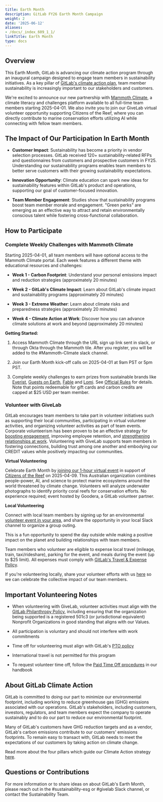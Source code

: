 ```yaml
---
title: Earth Month
description: GitLab FY26 Earth Month Campaign
weight: 2
date: '2025-06-12'
aliases:
- /docs/_index_609_1_1/
linkTitle: Earth Month
type: docs
---
```


## Overview

This Earth Month, GitLab is advancing our climate action program through an inaugural campaign designed to engage team members in sustainability initiatives. As a key pillar of [GitLab's climate action plan](/handbook/legal/esg/#climate-action), team member sustainability is increasingly important to our stakeholders and customers.

We're excited to announce our new partnership with [Mammoth Climate](https://www.mammothclimate.io/en), a climate literacy and challenges platform available to all full-time team members starting 2025-04-01. We also invite you to join our GiveLab virtual volunteer opportunity supporting Citizens of the Reef, where you can directly contribute to marine conservation efforts utilizing AI while connecting with fellow team members.

## The Impact of Our Participation In Earth Month

- **Customer Impact**: Sustainability has become a priority in vendor selection processes. GitLab received 120+ sustainability-related RFPs and questionnaires from customers and prospective customers in FY25. Understanding our sustainability programs enables team members to better serve customers with their growing sustainability expectations.

- **Innovation Opportunity**: Climate education can spark new ideas for sustainability features within GitLab's product and operations, supporting our goal of customer-focused innovation.

- **Team Member Engagement**: Studies show that sustainability programs boost team member morale and engagement. "Green perks" are emerging as an effective way to attract and retain environmentally conscious talent while fostering cross-functional collaboration.

## How to Participate

### Complete Weekly Challenges with Mammoth Climate

Starting 2025-04-01, all team members will have optional access to the Mammoth Climate portal. Each week features a different theme with educational resources and challenges:

- **Week 1 - Carbon Footprint**: Understand your personal emissions impact and reduction strategies (approximately 20 minutes)

- **Week 2 - GitLab's Climate Impact**: Learn about GitLab's climate impact and sustainability programs (approximately 20 minutes)

- **Week 3 - Extreme Weather**: Learn about climate risks and preparedness strategies (approximately 20 minutes)

- **Week 4 - Climate Action at Work**: Discover how you can advance climate solutions at work and beyond (approximately 20 minutes)

**Getting Started:**

1. Access Mammoth Climate through the URL sign up link sent in slack, or through Okta through the Mammoth tile. After you register, you will be added to the #Mammoth-Climate slack channel.

2. Join our Earth Month kick-off calls on 2025-04-01 at 9am PST or 5pm PST.

3. Complete weekly challenges to earn prizes from sustainable brands like [Everist](https://helloeverist.com/?srsltid=AfmBOoqQiOYH6I74tTp8NkRTnlA5VRJ9ukr8vxPQy4KmgbRdAnOK0J4M), [Guests on Earth](https://www.guestsonearth.com/), [Fable](https://us.fable.com/pages/were-fable) and [Lomi](https://lomi.com/). See [Official Rules](hhttps://drive.google.com/file/d/1LPbKm6MrSDmOOCEBfK95t0dPlKKwFNtP/view) for details. Note that points redeemable for gift cards and carbon credits are capped at $25 USD per team member.

### Volunteer with GiveLab

GitLab encourages team members to take part in volunteer initiatives such as supporting their local communities, participating in virtual volunteer activities, and organizing volunteer activities as part of team events. Corporate volunteerism has been proven to be an effective strategy for [boosting engagement](https://bc-ccc.uberflip.com/i/1510320-community-involvement-study-2023-executive-summary/0?_gl=1%2An3v02c%2A_ga%2ANzYwODcyNTg5LjE3Mjc3MTEzNzY.%2A_ga_50520H9ZLC%2AMTcyOTA1NTM1MC4yLjEuMTcyOTA1NTQyNS4wLjAuMA..), improving employee retention, and [strengthening relationships at work](https://blog.catchafire.org/5-corporate-volunteering-stats-you-should-know#:~:text=Studies%20show%20that%2080%25%20of,enhances%20the%20overall%20work%20culture). Volunteering with GiveLab supports team members in fostering connections, building trust among one another and embodying our CREDIT values while positively impacting our communities.

**Virtual Volunteering**

Celebrate Earth Month by [joining our 1-hour virtual event](https://forms.gle/A6jzg87yA3mnLyzdA) in support of [Citizens of the Reef](https://citizensgbr.org/) on 2025-04-09. This Australian organization combines people-power, AI, and science to protect marine ecosystems around the world threatened by climate change. Volunteers will analyze underwater photographs to identify priority coral reefs for conservation efforts. No experience required; event hosted by Goodera, a GitLab volunteer partner.

**Local Volunteering**

Connect with local team members by signing up for an environmental [volunteer event in your area](https://docs.google.com/document/d/1TrOD4zIW83Vi3fKRFIgmJHKHcB4qIl6hniAcHbxNfQ4/edit?usp=sharing), and share the opportunity in your local Slack channel to organize a group outing.

This is a fun opportunity to spend the day outside while making a positive impact on the planet and building relationships with team members.

Team members who volunteer are eligible to expense local travel (mileage, train, taxi/rideshare), parking for the event, and meals during the event (up to $25 limit). All expenses must comply with [GitLab's Travel & Expense Policy](/handbook/finance/expenses/#1-policy).

If you're volunteering locally, share your volunteer efforts with us [here](https://forms.gle/BnrFemupaUoT6uaeA) so we can celebrate the collective impact of our team members.

## Important Volunteering Notes

- When volunteering with GiveLab, volunteer activities must align with the [GitLab Philanthropy Policy](/handbook/legal/philanthropy-policy/#who-we-support), including ensuring that the organization being supported is a registered 501c3 (or jurisdictional equivalent) Nonprofit Organizations in good standing that aligns with our Values.

- All participation is voluntary and should not interfere with work commitments

- Time off for volunteering must align with GitLab's [PTO policy](/handbook/people-group/paid-time-off/)

- International travel is not permitted for this program

- To request volunteer time off, follow the [Paid Time Off procedures](/handbook/people-group/paid-time-off/#paid-time-off) in our handbook

## About GitLab Climate Action

GitLab is committed to doing our part to minimize our environmental footprint, including working to reduce greenhouse gas (GHG) emissions associated with our operations. GitLab's stakeholders, including customers, investors, regulators, and team members expect the company to operate sustainably and to do our part to reduce our environmental footprint.

Many of GitLab's customers have GHG reduction targets and as a vendor, GitLab's carbon emissions contribute to our customers' emissions footprints. To remain easy to transact with, GitLab needs to meet the expectations of our customers by taking action on climate change.

Read more about the four pillars which guide our Climate Action strategy [here](/handbook/legal/esg/#climate-action).

## Questions or Contributions

For more information or to share ideas on about GitLab's Earth Month, please reach out in the #sustainability-esg or #givelab Slack channel, or contact the Sustainability Team.
